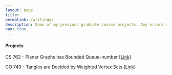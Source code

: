 ```yaml
---
layout: page
title:  
permalink: /writings/
description: Some of my previous graduate course projects. Any errors are my sole responsibility.
nav: true
---
```


#### Projects
CS 762 - Planar Graphs has Bounded Queue-number [[Link](https://www.dropbox.com/s/y8q174d2g4huupv/lec_notes.pdf?dl=0)]

CO 749 - Tangles are Decided by Weighted Vertex Sets [[Link](#)]
